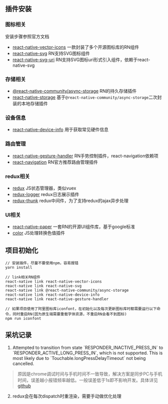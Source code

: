 ## 插件安装

### 图标相关

安装步骤参照官方文档
- [react-native-vector-icons](https://github.com/oblador/react-native-vector-icons) 一款封装了多个开源图标库的RN组件
- [react-native-svg](https://github.com/react-native-community/react-native-svg) RN支持SVG图标组件
- [react-native-svg-uri](https://github.com/vault-development/react-native-svg-uri) RN支持SVG图标uri形式引入组件，依赖于react-native-svg

### 存储相关
- [@react-native-community/async-storage](https://www.npmjs.com/package/@react-native-community/async-storage) RN的持久存储插件
- [react-native-storage](https://www.npmjs.com/package/react-native-storage) 基于`@react-native-community/async-storage`二次封装的本地存储插件

### 设备信息
- [react-native-device-info](https://www.npmjs.com/package/react-native-device-info) 用于获取常见硬件信息

### 路由管理
- [react-native-gesture-handler](https://www.npmjs.com/package/react-native-gesture-handler) RN手势控制插件，react-navigation依赖项
- [react-navigation](https://reactnavigation.org/zh-Hans/) RN官方推荐路由管理插件

### redux相关
- [redux](https://www.redux.org.cn/) JS状态管理器，类似vuex
- [redux-logger](https://www.npmjs.com/package/redux-logger) redux日志展示插件
- [redux-thunk](https://www.npmjs.com/package/redux-thunk) redux中间件，为了支持redux的ajax异步处理

### UI相关
- [react-native-paper](https://callstack.github.io/react-native-paper/index.html) 一套RN的开源UI组件库，基于google标准
- [color](https://www.npmjs.com/package/color) JS处理转换色值插件

## 项目初始化

```
// 安装插件，尽量不要使用npm，容易报错
yarn install

// link相关RN组件
react-native link react-native-vector-icons
react-native link react-native-svg
react-native link @react-native-community/async-storage
react-native link react-native-device-info
react-native link react-native-gesture-handler

// 如果项目使用了阿里图标库iconfont，在初始化以及每次更新图标库时都需要运行以下命令，同时重启RN(因为原生端需要重载字体资源，不重启RN会看不到图标)
npm run iconfont
```

## 采坑记录
1. Attempted to transition from state \`RESPONDER_INACTIVE_PRESS_IN\` to \`RESPONDER_ACTIVE_LONG_PRESS_IN\`, which is not supported. This is most likely due to \`Touchable.longPressDelayTimeout\` not being cancelled.
> 原因是chrome调试时间与手机时间不一致导致，解决方案是同步PC与手机时间，误差越小报错频率越低。一般误差低于1s即不影响开发。具体详见[github](https://github.com/facebook/react-native/issues/11989#issuecomment-314111441)
2. redux会在每次dispatch时重渲染，需要手动做优化处理
